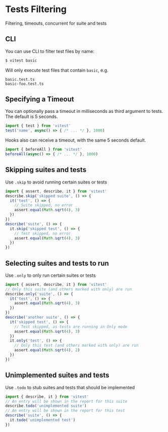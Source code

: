 # Tests Filtering

Filtering, timeouts, concurrent for suite and tests

## CLI

You can use CLI to filter test files by name:

```bash
$ vitest basic
```

Will only execute test files that contain `basic`, e.g.

```
basic.test.ts
basic-foo.test.ts
```

## Specifying a Timeout

You can optionally pass a timeout in milliseconds as third argument to tests. The default is 5 seconds.

```ts
import { test } from 'vitest'
test('name', async() => { /* ... */ }, 1000)
```

Hooks also can receive a timeout, with the same 5 seconds default.

```ts
import { beforeAll } from 'vitest'
beforeAll(async() => { /* ... */ }, 1000)
```

## Skipping suites and tests

Use `.skip` to avoid running certain suites or tests

```ts
import { assert, describe, it } from 'vitest'
describe.skip('skipped suite', () => {
  it('test', () => {
    // Suite skipped, no error
    assert.equal(Math.sqrt(4), 3)
  })
})
describe('suite', () => {
  it.skip('skipped test', () => {
    // Test skipped, no error
    assert.equal(Math.sqrt(4), 3)
  })
})
```

## Selecting suites and tests to run

Use `.only` to only run certain suites or tests

```ts
import { assert, describe, it } from 'vitest'
// Only this suite (and others marked with only) are run
describe.only('suite', () => {
  it('test', () => {
    assert.equal(Math.sqrt(4), 3)
  })
})
describe('another suite', () => {
  it('skipped test', () => {
    // Test skipped, as tests are running in Only mode
    assert.equal(Math.sqrt(4), 3)
  })
  it.only('test', () => {
    // Only this test (and others marked with only) are run
    assert.equal(Math.sqrt(4), 2)
  })
})
```

## Unimplemented suites and tests

Use `.todo` to stub suites and tests that should be implemented

```ts
import { describe, it } from 'vitest'
// An entry will be shown in the report for this suite
describe.todo('unimplemented suite')
// An entry will be shown in the report for this test
describe('suite', () => {
  it.todo('unimplemented test')
})
```
